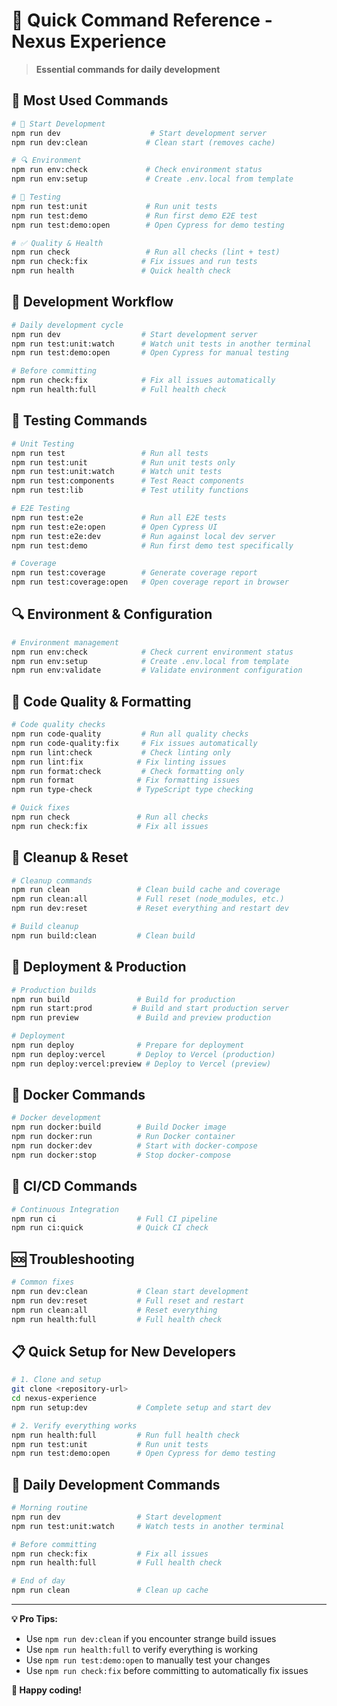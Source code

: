 # 🚀 Quick Command Reference - Nexus Experience

> **Essential commands for daily development**

## 🎯 **Most Used Commands**

```bash
# 🚀 Start Development
npm run dev                    # Start development server
npm run dev:clean             # Clean start (removes cache)

# 🔍 Environment
npm run env:check             # Check environment status
npm run env:setup             # Create .env.local from template

# 🧪 Testing
npm run test:unit             # Run unit tests
npm run test:demo             # Run first demo E2E test
npm run test:demo:open        # Open Cypress for demo testing

# ✅ Quality & Health
npm run check                 # Run all checks (lint + test)
npm run check:fix            # Fix issues and run tests
npm run health               # Quick health check
```

## 🔧 **Development Workflow**

```bash
# Daily development cycle
npm run dev                  # Start development server
npm run test:unit:watch      # Watch unit tests in another terminal
npm run test:demo:open       # Open Cypress for manual testing

# Before committing
npm run check:fix            # Fix all issues automatically
npm run health:full          # Full health check
```

## 🧪 **Testing Commands**

```bash
# Unit Testing
npm run test                 # Run all tests
npm run test:unit            # Run unit tests only
npm run test:unit:watch      # Watch unit tests
npm run test:components      # Test React components
npm run test:lib             # Test utility functions

# E2E Testing
npm run test:e2e             # Run all E2E tests
npm run test:e2e:open        # Open Cypress UI
npm run test:e2e:dev         # Run against local dev server
npm run test:demo            # Run first demo test specifically

# Coverage
npm run test:coverage        # Generate coverage report
npm run test:coverage:open   # Open coverage report in browser
```

## 🔍 **Environment & Configuration**

```bash
# Environment management
npm run env:check            # Check current environment status
npm run env:setup            # Create .env.local from template
npm run env:validate         # Validate environment configuration
```

## 🎨 **Code Quality & Formatting**

```bash
# Code quality checks
npm run code-quality         # Run all quality checks
npm run code-quality:fix     # Fix issues automatically
npm run lint:check           # Check linting only
npm run lint:fix            # Fix linting issues
npm run format:check         # Check formatting only
npm run format              # Fix formatting issues
npm run type-check          # TypeScript type checking

# Quick fixes
npm run check               # Run all checks
npm run check:fix           # Fix all issues
```

## 🧹 **Cleanup & Reset**

```bash
# Cleanup commands
npm run clean               # Clean build cache and coverage
npm run clean:all           # Full reset (node_modules, etc.)
npm run dev:reset           # Reset everything and restart dev

# Build cleanup
npm run build:clean         # Clean build
```

## 🚀 **Deployment & Production**

```bash
# Production builds
npm run build               # Build for production
npm run start:prod         # Build and start production server
npm run preview             # Build and preview production

# Deployment
npm run deploy              # Prepare for deployment
npm run deploy:vercel       # Deploy to Vercel (production)
npm run deploy:vercel:preview # Deploy to Vercel (preview)
```

## 🐳 **Docker Commands**

```bash
# Docker development
npm run docker:build        # Build Docker image
npm run docker:run          # Run Docker container
npm run docker:dev          # Start with docker-compose
npm run docker:stop         # Stop docker-compose
```

## 🔧 **CI/CD Commands**

```bash
# Continuous Integration
npm run ci                  # Full CI pipeline
npm run ci:quick            # Quick CI check
```

## 🆘 **Troubleshooting**

```bash
# Common fixes
npm run dev:clean           # Clean start development
npm run dev:reset           # Full reset and restart
npm run clean:all           # Reset everything
npm run health:full         # Full health check
```

## 📋 **Quick Setup for New Developers**

```bash
# 1. Clone and setup
git clone <repository-url>
cd nexus-experience
npm run setup:dev           # Complete setup and start dev

# 2. Verify everything works
npm run health:full         # Run full health check
npm run test:unit           # Run unit tests
npm run test:demo:open      # Open Cypress for demo testing
```

## 🎯 **Daily Development Commands**

```bash
# Morning routine
npm run dev                 # Start development
npm run test:unit:watch     # Watch tests in another terminal

# Before committing
npm run check:fix           # Fix all issues
npm run health:full         # Full health check

# End of day
npm run clean               # Clean up cache
```

---

**💡 Pro Tips:**

- Use `npm run dev:clean` if you encounter strange build issues
- Use `npm run health:full` to verify everything is working
- Use `npm run test:demo:open` to manually test your changes
- Use `npm run check:fix` before committing to automatically fix issues

**🚀 Happy coding!**
